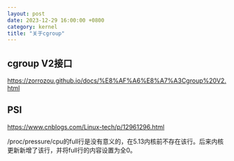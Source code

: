 ```yaml
---
layout: post
date: 2023-12-29 16:00:00 +0800
category: kernel
title: "关于cgroup"
---
```


## cgroup V2接口

<https://zorrozou.github.io/docs/%E8%AF%A6%E8%A7%A3Cgroup%20V2.html>

## PSI

<https://www.cnblogs.com/Linux-tech/p/12961296.html>

/proc/pressure/cpu的full行是没有意义的，在5.13内核前不存在该行。后来内核更新新增了该行，并将full行的内容设置为全0。
